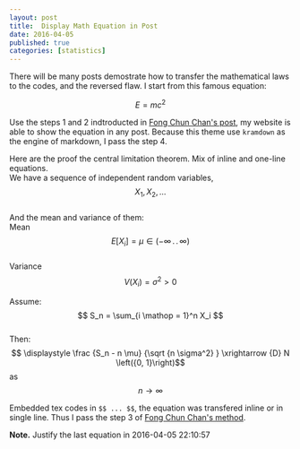 ```yaml
---
layout: post
title:  Display Math Equation in Post
date: 2016-04-05
published: true
categories: [statistics]
---
```


There will be many posts demostrate how to transfer the mathematical laws to the codes, and the reversed flaw. I start from this famous equation:  

$$ E = mc^2 $$   

Use the steps 1 and 2 indtroducted in [Fong Chun Chan's post](http://tinyheero.github.io/2015/12/06/rmd-to-jekyll-protect-eqn.html), my website is able to show the equation in any post. Because this theme use `kramdown` as the engine of markdown, I pass the step 4. 

Here are the proof the central limitation theorem. Mix of inline and one-line equations.  
We have a sequence of independent random variables,$$ X_1, X_2, \ldots $$  
And the mean and variance of them:  
Mean $$ E \left[{X_i}\right] = \mu \in \left({-\infty \,.\,.\, \infty}\right) $$  
Variance $$ V \left({X_i}\right) = \sigma^2 > 0 $$  

Assume:  
$$ S_n = \sum_{i \mathop = 1}^n X_i $$  
Then:  
$$ \displaystyle \frac {S_n - n \mu} {\sqrt {n \sigma^2} } \xrightarrow {D} N \left({0, 1}\right)$$  as  $$ n \to \infty $$  

Embedded tex codes in `$$ ... $$`, the equation was transfered inline or in single line. Thus I pass the step 3 of [Fong Chun Chan's method](http://tinyheero.github.io/2015/12/06/rmd-to-jekyll-protect-eqn.html).

**Note.** Justify the last equation in 2016-04-05 22:10:57
